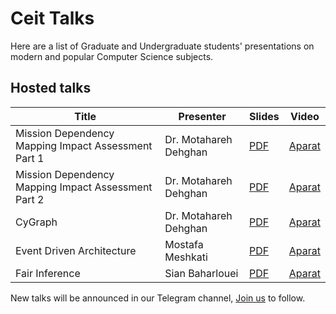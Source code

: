 
# Ceit Talks
Here are a list of Graduate and Undergraduate students' presentations on modern and popular Computer Science subjects. 
## Hosted talks
|Title|Presenter|Slides|Video|
|--|--|--|--|
|Mission Dependency Mapping  Impact Assessment Part 1|Dr. Motahareh Dehghan| [PDF](https://github.com/CEIT-SSC/Talks/blob/master/slides/Mission%20Dependency%20Mapping%20Impact%20Assessment.pdf) | [Aparat](https://aparat.com/v/j4wL6)|
|Mission Dependency Mapping  Impact Assessment Part 2|Dr. Motahareh Dehghan| [PDF](https://github.com/CEIT-SSC/Talks/blob/master/slides/Mission%20Dependency%20Mapping%20Impact%20Assessment.pdf) | [Aparat](https://aparat.com/v/RFKhw) |
|CyGraph|Dr. Motahareh Dehghan| [PDF](https://github.com/CEIT-SSC/Talks/blob/master/slides/cygraph.pdf) | [Aparat](https://www.aparat.com/v/cTA7P?playlist=682772) |
|Event Driven Architecture|Mostafa Meshkati| [PDF](https://github.com/CEIT-SSC/Talks/blob/master/slides/event-driven.pdf) | [Aparat](https://www.aparat.com/v/YyL8Q) |
|Fair Inference|Sian Baharlouei| [PDF](https://github.com/CEIT-SSC/Talks/blob/master/slides/Renyi%20Fair%20Inference.pdf) | [Aparat](https://www.aparat.com/v/AZdaW) |


New talks will be announced in our Telegram channel, [Join us](https://t.me/ceit_ssc) to follow.

